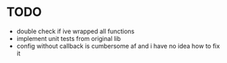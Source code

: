 # TODO
- double check if ive wrapped all functions
- implement unit tests from original lib
- config without callback is cumbersome af and i have no idea how to fix it